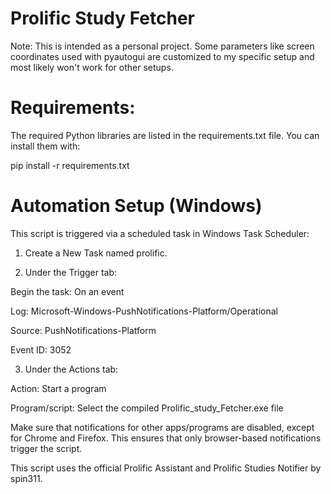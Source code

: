 # Prolific Study Fetcher

Note: This is intended as a personal project. Some parameters like screen coordinates used with pyautogui are customized to my specific setup and most likely won't work for other setups.

# Requirements: 

The required Python libraries are listed in the requirements.txt file. You can install them with:

pip install -r requirements.txt

# Automation Setup (Windows)

This script is triggered via a scheduled task in Windows Task Scheduler:

1. Create a New Task named prolific.
   
2. Under the Trigger tab:

Begin the task: On an event

Log: Microsoft-Windows-PushNotifications-Platform/Operational

Source: PushNotifications-Platform

Event ID: 3052

3. Under the Actions tab:

Action: Start a program

Program/script: Select the compiled Prolific_study_Fetcher.exe file

Make sure that notifications for other apps/programs are disabled, except for Chrome and Firefox. This ensures that only browser-based notifications trigger the script.


This script uses the official Prolific Assistant and Prolific Studies Notifier by spin311.

